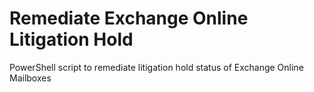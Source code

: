 # Remediate Exchange Online Litigation Hold

 PowerShell script to remediate litigation hold status of Exchange Online Mailboxes
